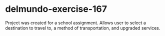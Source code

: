 # delmundo-exercise-167
Project was created for a school assignment. Allows user to select a destination to travel to, a method of transportation, and upgraded services.
